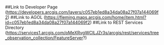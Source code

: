 ##Link to Developer Page
(https://developers.arcgis.com/layers/c057eb1ed8a34da08a27f07a144069f2)
##Link to AGOL
(https://fleming.maps.arcgis.com/home/item.html?id=c057eb1ed8a34da08a27f07a144069f2)
##Link to REST Services Directory
(https://services1.arcgis.com/pMeXRvgWClLJZr3s/arcgis/rest/services/tree_observation_collection/FeatureServer?)
